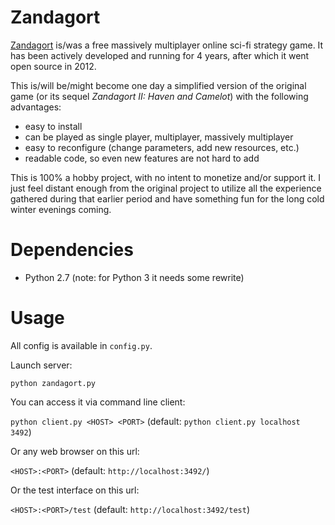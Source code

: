 Zandagort
=========

[Zandagort](http://zandagort.com/) is/was a free massively multiplayer online sci-fi strategy game. It has been actively developed and running for 4 years, after which it went open source in 2012.

This is/will be/might become one day a simplified version of the original game (or its sequel *Zandagort II: Haven and Camelot*) with the following advantages:

- easy to install
- can be played as single player, multiplayer, massively multiplayer
- easy to reconfigure (change parameters, add new resources, etc.)
- readable code, so even new features are not hard to add

This is 100% a hobby project, with no intent to monetize and/or support it. I just feel distant enough from the original project to utilize all the experience gathered during that earlier period and have something fun for the long cold winter evenings coming.

# Dependencies

- Python 2.7 (note: for Python 3 it needs some rewrite)

# Usage

All config is available in `config.py`.

Launch server:

`python zandagort.py`

You can access it via command line client:

`python client.py <HOST> <PORT>` (default: `python client.py localhost 3492`)

Or any web browser on this url:

`<HOST>:<PORT>` (default: `http://localhost:3492/`)

Or the test interface on this url:

`<HOST>:<PORT>/test` (default: `http://localhost:3492/test`)
